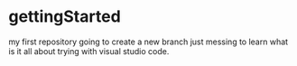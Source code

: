 # gettingStarted
my first repository
going to create a new branch
just messing to learn
what is it all about
trying with visual studio code.